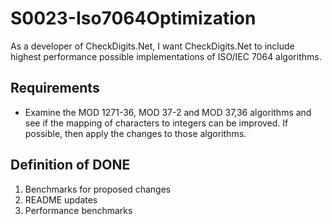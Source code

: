 # S0023-Iso7064Optimization

As a developer of CheckDigits.Net, I want CheckDigits.Net to include highest performance possible implementations of ISO/IEC 7064 algorithms.

## Requirements

* Examine the MOD 1271-36, MOD 37-2 and MOD 37,36 algorithms and see if the mapping of characters to integers can be improved. If possible, then apply the changes to those algorithms.

## Definition of DONE

1. Benchmarks for proposed changes
1. README updates
1. Performance benchmarks